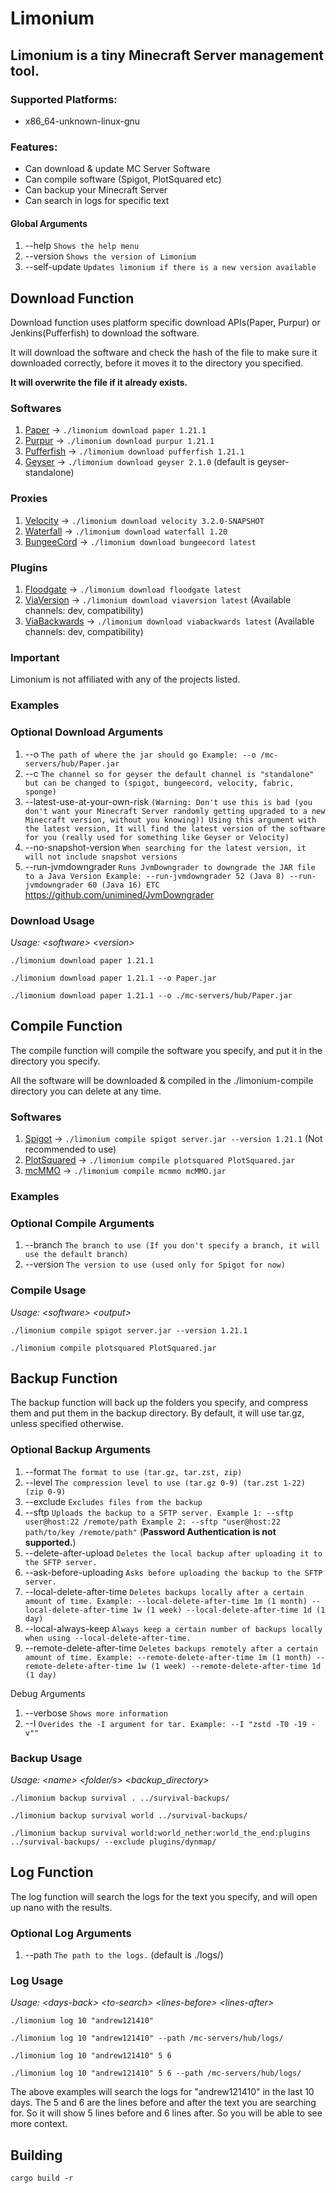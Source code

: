 # Limonium

## Limonium is a tiny Minecraft Server management tool.

### Supported Platforms:
- x86_64-unknown-linux-gnu

### Features:
- Can download & update MC Server Software
- Can compile software (Spigot, PlotSquared etc)
- Can backup your Minecraft Server
- Can search in logs for specific text

#### Global Arguments
1. --help `Shows the help menu`
2. --version `Shows the version of Limonium`
3. --self-update `Updates limonium if there is a new version available`

## Download Function
Download function uses platform specific download APIs(Paper, Purpur) or Jenkins(Pufferfish) to download the software.

It will download the software and check the hash of the file to make sure it downloaded correctly, before it moves it to the directory you specified.

**It will overwrite the file if it already exists.**

### Softwares

1. [Paper](https://github.com/PaperMC/Paper) -> `./limonium download paper 1.21.1`
2. [Purpur](https://github.com/PurpurMC/Purpur) -> `./limonium download purpur 1.21.1`
3. [Pufferfish](https://github.com/pufferfish-gg/Pufferfish) -> `./limonium download pufferfish 1.21.1`
4. [Geyser](https://github.com/GeyserMc/Geyser) -> `./limonium download geyser 2.1.0` (default is geyser-standalone)

### Proxies

1. [Velocity](https://github.com/PaperMC/Velocity) -> `./limonium download velocity 3.2.0-SNAPSHOT`
2. [Waterfall](https://github.com/PaperMC/Waterfall) -> `./limonium download waterfall 1.20`
3. [BungeeCord](https://github.com/SpigotMC/BungeeCord) -> `./limonium download bungeecord latest`

### Plugins
1. [Floodgate](https://github.com/GeyserMC/Floodgate) -> `./limonium download floodgate latest`
2. [ViaVersion](https://github.com/ViaVersion/ViaVersion) -> `./limonium download viaversion latest` (Available channels: dev, compatibility)
3. [ViaBackwards](https://github.com/ViaVersion/ViaBackwards) -> `./limonium download viabackwards latest` (Available channels: dev, compatibility)

### Important

Limonium is not affiliated with any of the projects listed.

### Examples

### Optional Download Arguments
1. --o `The path of where the jar should go Example: --o /mc-servers/hub/Paper.jar`
2. --c `The channel so for geyser the default channel is "standalone" but can be changed to (spigot, bungeecord, velocity, fabric, sponge)`
3. --latest-use-at-your-own-risk `(Warning: Don't use this is bad (you don't want your Minecraft Server randomly getting upgraded to a new Minecraft version, without you knowing)) Using this argument with the latest version, It will find the latest version of the software for you (really used for something like Geyser or Velocity)`
4. --no-snapshot-version `When searching for the latest version, it will not include snapshot versions`
5. --run-jvmdowngrader `Runs JvmDowngrader to downgrade the JAR file to a Java Version Example: --run-jvmdowngrader 52 (Java 8) --run-jvmdowngrader 60 (Java 16) ETC` https://github.com/unimined/JvmDowngrader
### Download Usage

*Usage: &lt;software&gt; &lt;version&gt;*

```
./limonium download paper 1.21.1
```

```
./limonium download paper 1.21.1 --o Paper.jar
```

```
./limonium download paper 1.21.1 --o ./mc-servers/hub/Paper.jar
```

## Compile Function

The compile function will compile the software you specify, and put it in the directory you specify.

All the software will be downloaded & compiled in the ./limonium-compile directory you can delete at any time.

### Softwares

1. [Spigot](https://hub.spigotmc.org/stash/projects/SPIGOT/repos/spigot/browse) -> `./limonium compile spigot server.jar --version 1.21.1` (Not recommended to use)
2. [PlotSquared](https://github.com/IntellectualSites/PlotSquared) -> `./limonium compile plotsquared PlotSquared.jar`
3. [mcMMO](https://github.com/mcMMO-Dev/mcMMO) -> `./limonium compile mcmmo mcMMO.jar`

### Examples

### Optional Compile Arguments
1. --branch `The branch to use (If you don't specify a branch, it will use the default branch)`
2. --version `The version to use (used only for Spigot for now)`

### Compile Usage

*Usage: &lt;software&gt; &lt;output&gt;*

```
./limonium compile spigot server.jar --version 1.21.1
```

``` 
./limonium compile plotsquared PlotSquared.jar
```

## Backup Function

The backup function will back up the folders you specify, and compress them and put them in the backup directory.
By default, it will use tar.gz, unless specified otherwise.

### Optional Backup Arguments
1. --format `The format to use (tar.gz, tar.zst, zip)`
2. --level `The compression level to use (tar.gz 0-9) (tar.zst 1-22) (zip 0-9)`
3. --exclude `Excludes files from the backup`
4. --sftp `Uploads the backup to a SFTP server. Example 1: --sftp user@host:22 /remote/path Example 2: --sftp "user@host:22 path/to/key /remote/path"` (**Password Authentication is not supported.**)
5. --delete-after-upload `Deletes the local backup after uploading it to the SFTP server.`
6. --ask-before-uploading `Asks before uploading the backup to the SFTP server.`
7. --local-delete-after-time `Deletes backups locally after a certain amount of time. Example: --local-delete-after-time 1m (1 month) --local-delete-after-time 1w (1 week) --local-delete-after-time 1d (1 day)`
8. --local-always-keep `Always keep a certain number of backups locally when using --local-delete-after-time.`
9. --remote-delete-after-time `Deletes backups remotely after a certain amount of time. Example: --remote-delete-after-time 1m (1 month) --remote-delete-after-time 1w (1 week) --remote-delete-after-time 1d (1 day)`

Debug Arguments
1. --verbose `Shows more information`
2. --I `Overides the -I argument for tar. Example: --I "zstd -T0 -19 -v""`

### Backup Usage

*Usage: &lt;name&gt; &lt;folder/s&gt; &lt;backup_directory&gt;*

```
./limonium backup survival . ../survival-backups/
```
```
./limonium backup survival world ../survival-backups/
```
```
./limonium backup survival world:world_nether:world_the_end:plugins ../survival-backups/ --exclude plugins/dynmap/
```

## Log Function

The log function will search the logs for the text you specify, and will open up nano with the results.

### Optional Log Arguments
1. --path `The path to the logs.` (default is ./logs/)

### Log Usage

*Usage: &lt;days-back&gt; &lt;to-search&gt; &lt;lines-before&gt; &lt;lines-after&gt;*

```
./limonium log 10 "andrew121410"
```
```
./limonium log 10 "andrew121410" --path /mc-servers/hub/logs/
```
```
./limonium log 10 "andrew121410" 5 6
```
```
./limonium log 10 "andrew121410" 5 6 --path /mc-servers/hub/logs/
```

The above examples will search the logs for "andrew121410" in the last 10 days.
The 5 and 6 are the lines before and after the text you are searching for. So it will show 5 lines before and 6 lines after. So you will be able to see more context.

## Building

`cargo build -r`
